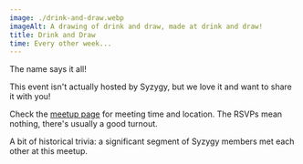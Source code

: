 ```yaml
---
image: ./drink-and-draw.webp
imageAlt: A drawing of drink and draw, made at drink and draw!
title: Drink and Draw
time: Every other week...
---
```


The name says it all!

This event isn't actually hosted by Syzygy, but we love it and want to share it with you!

Check the [meetup page](https://www.meetup.com/drink-and-draw-bay/) for meeting time and location. The RSVPs mean nothing, there's usually a good turnout.

A bit of historical trivia: a significant segment of Syzygy members met each other at this meetup.
